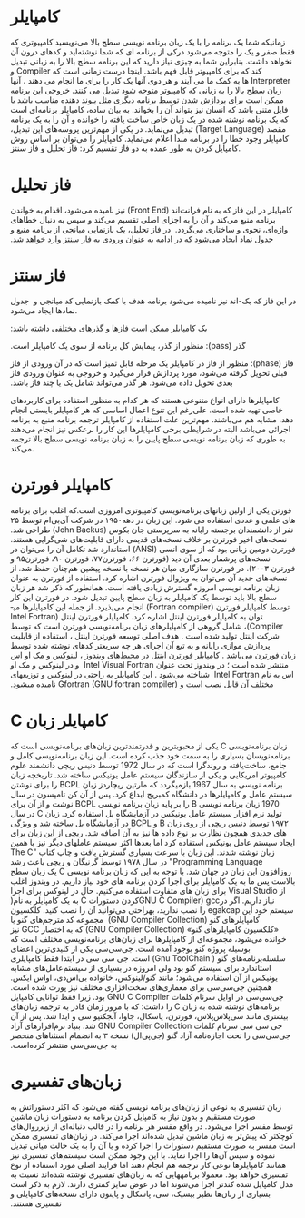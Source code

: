 # کامپایلر

زمانیکه شما یک برنامه را با یک زبان برنامه نویسی سطح بالا می‌نویسید‫ کامپیوتری که فقط صفر و یک را متوجه می‌شود درکی از برنامه ای که شما نوشته‌اید و کدهای درون آن نخواهد داشت. بنابراین شما به چیزی نیاز دارید که این برنامه سطح بالا را به زبانی تبدیل کند که برای کامپیوتر قابل فهم باشد. اینجا درست زمانی است که Compiler و Interpreter ها به کمک ما می آیند و هر دوی آنها یک کار را برای ما انجام می دهند ، آنها زبان سطح بالا را به زبانی که کامپیوتر متوجه شود تبدیل می کنند. خروجی این برنامه ممکن است برای پردازش شدن توسط برنامه دیگری مثل پیوند دهنده مناسب باشد یا فایل متنی باشد که انسان نیز بتواند آن را بخواند. به بیان ساده، کامپایلر برنامه‌ای است که یک برنامه نوشته شده در یک زبان خاص ساخت‌ یافته را خوانده و آن را به یک برنامه مقصد (Target Language) تبدیل می‌نماید. در یکی از مهم‌ترین پروسه‌های این تبدیل، کامپایلر وجود خطا را در برنامه ‬مبدأ اعلام می‌نماید. 
    کامپایلر را می‌توان بر اساس روش کامپایل کردن به طور عمده به دو فاز تقسیم کرد: فاز تحلیل و فاز سنتز.

# فاز تحلیل

کامپایلر در این فاز که به نام فرانت‌اند ‫(Front End) نیز نامیده می‌شود، اقدام به خواندن برنامه منبع می‌کند و آن را به اجزای اصلی تقسیم می‌کند و سپس به دنبال خطاهای واژه‌ای، نحوی و ساختاری می‌گردد.  در فاز تحلیل، یک بازنمایی میانجی از برنامه منبع و جدول نماد ایجاد می‌شود که در ادامه به عنوان ورودی به فاز سنتز وارد خواهد شد.‬

# فاز سنتز

در این فاز که بک-اند نیز نامیده می‌شود‫ برنامه هدف با کمک بازنمایی کد میانجی و ‬
جدول نمادها ایجاد می‌شود.

یک کامپایلر ممکن است فازها و گذرهای‫ مختلفی داشته باشد:‬

‫گذر (pass): منظور از گذر، پیمایش کل ‫برنامه از سوی یک کامپایلر است‬.‬

‫فاز (phase): منظور از فاز در کامپایلر یک‫ مرحله قابل تمیز است که در آن ورودی از فاز قبلی تحویل گرفته می‌شود، مورد پردازش قرار می‌گیرد و خروجی به عنوان ورودی فاز بعدی تحویل داده می‌شود. هر گذر می‌تواند شامل یک یا چند فاز باشد‬. ‬

کامپایلرها دارای انواع متنوعی هستند که هر‫ کدام به منظور استفاده برای کاربردهای خاصی تهیه شده است. علی‌رغم این تنوع اعمال اساسی که هر کامپایلر بایستی انجام دهد، مشابه هم می‌باشند. مهم‌ترین علت استفاده از کامپایلر ترجمه برنامه منبع به برنامه اجرائی می‌باشد البته در شرایطی برخی کامپایلرها این کار را برعکس نیز انجام می‌دهند به طوری که زبان برنامه نویسی سطح پایین را به زبان برنامه نویسی سطح بالا ترجمه می‌کند‬.‬

# کامپایلر فورترن

فورتن یکی از اولین زبان­های برنامه­‌نویسی ‫کامپیوتری امروزی است.که اغلب برای برنامه های علمی و عددی استفاده می شود. این زبان در دهه۱۹۵۰ در شرکت آی‌بی‌ام توسط ۲۵ نفر از دانشمندان برجسته رایانه به سرپرستی جان بکوس (John Backus) طراحی شد. نسخه‌های اخیر فورترن بر خلاف نسخه‌های قدیمی دارای قابلیت‌های شی‌گرایی هستند. فورترن دومین زبانی بود که از سوی انسی (ANSI) استاندارد شد تکامل آن را می‌توان در نسخه‌های پرشمار بعدی آن دید (فورترن ۶۶، فورترن۷۷، فورترن ۹۰، فورترن۹۵ و فورترن ۲۰۰۳). در فورترن سازگاری میان هر نسخه با نسخه پیشین هم‌چنان حفظ شد. از نسخه‌های جدید آن می‌توان به ویژوال فورترن اشاره کرد.‬ 
   استفاده از فورترن به عنوان زبان برنامه نویسی امروزه گسترش زیادی یافته است. همانطور که ذکر شد هر زبان سطح بالا باید توسط یک کامپایلر به زبان سطح پایین تبدیل شود. ‫در فورترن این کار توسط کامپایلر فورترن (Fortran compiler) انجام می‌­پذیرد.‬ ‫از جمله این کامپایلرها می­توان به کامپایلر فورترن اینتل اشاره کرد. کامپایلر فورترن اینتل (Intel Fortran Compiler)، شامل گروهی از کامپایلرهای زبان برنامه‌نویسی فورترن است که توسط شرکت اینتل تولید شده است . هدف اصلی توسعه فورترن اینتل ، استفاده از قابلیت پردازش موازی رایانه و به تبع آن اجرای هر چه سریعتر کدهای نوشته شده توسط زبان فورترن می‌باشد . کامپایلر فورترن اینتل در محیط‌های ویندوز ، لینوکس و مک او اس منتشر شده است ؛ در ویندوز تحت عنوان Intel Visual Fortran  و در لینوکس و مک او اس به نام Intel Fortran  شناخته می‌شود . این کامپایلر به راحتی در لینوکس و توزیع­های مختلف آن قابل نصب است و Gfortran (GNU fortran compiler) نامیده می­شود.‬
   #  C کامپایلر زبان 

‫   ‫زبان برنامه­‌نویسی C یکی از محبوبترین و قدرتمندترین زبان‌­های برنامه‌­نویسی است که برنامه‌­نویسان بسیاری را به سمت خود جذب کرده است. این زبان برنامه‌­نویسی کامل و جامع، ساخت‌­یافته و روند‌گرا است که در سال 1972 توسط دنیس ریچی دانشمند علوم کامپیوتر امریکایی و یکی از سازندگان سیستم عامل یونیکس ساخته شد. تاریخچه زبان برنامه نویسی به سال 1967 بازمیگردد که مارتین ریچاردز زبان BCPL را برای نوشتن سیستم عامل و کامپایلرها در دانشگاه کمبریج ابداع کرد. پس از آن کن تامپسون در سال 1970 زبان برنامه نویسی B را بر پایه زبان برنامه نویسی BCPL نوشت و از آن برای تولید نرم افزار سیستم عامل یونیکس در آزمایشگاه بل استفاده کرد. زبان C در سال ۱۹۷۲ توسط دنیس ریچی از روی زبان B و BCPL در آزمایشگاه بل ساخته شد و ویژگی های جدیدی همچون نظارت بر نوع داده ها نیز به آن اضافه شد. ریچی از این زبان برای ایجاد سیستم عامل یونیکس استفاده کرد اما بعدها اکثر سیستم عامل­های دیگر نیز با همین زبان نوشته شدند. این زبان با سرعت بسیاری گسترش یافت و چاپ کتاب "The C Programming Language" در سال ۱۹۷۸ توسط گرنیگان و ريچی باعث رشد روزافزون این زبان در جهان شد.‬ 
    با توجه به این که زبان برنامه نویسی C یک زبان سطح بالاست پس ما به یک کامپایلر برای اجرا کردن برنامه های خود نیاز داریم. ‫در ویندوز اغلب از Visual Studio برای زبان های متفاوت استفاده می‌­کنیم.‬‫ ‫حال در لینوکس برای اجرا کردن دستورات C به یک کامپایلر به نام(‬GNU C Compiler) gcc‮ نیاز داریم. اگر در سیستم خود این package را نصب ندارید، به­راحتی می­‌توانید آن را نصب کنید.‬‬
کلکسیون کامپایلرهای گنو (GNU Compiler Collection) 
مجموعه کد مترجم‌های گنو یا «کلکسیون کامپایلرهای گنو» (GNU Compiler Collection) که به اختصار GCC  نیز خوانده می‌شود، مجموعه‌ای از کامپایلرها برای زبان‌های برنامه‌نویسی مختلف است که بوسیله پروژه گنو بوجود آمده است. جی‌سی‌سی یکی از کلیدی‌ترین اعضای سلسله‌برنامه‌های گنو ( Gnu ToolChain) است. جی سی سی در ابتدا فقط کامپایلری استاندارد برای سیستم گنو بود ولی امروزه در بسیاری از سیستم‌عامل‌های مشابه یونیکس از آن استفاده می‌شود؛ مانند گنو/لینوکس، خانواده بی‌اس‌دی، اواس ایکس. همچنین جی‌سی‌سی برای معماری‌های سخت‌افزاری مختلف نیز پورت شده است. جی‌سی‌سی در اوایل سرنام کلمات GNU C Compiler  بود. زیرا فقط توانایی کامپایل برنامه‌های نوشته شده به زبان C را داشت؛ که با مرور زمان قادر به ترجمه زبان‌های بیشتری مانند سی‌پلاس‌پلاس، فورترن، پاسکال، جاوا، آبجکتیو سی و ایدا شد. پس از آن جی سی سی سرنام کلمات GNU Compiler Collection شد. بنیاد نرم‌افزارهای آزاد جی‌سی‌سی را تحت اجازه‌نامه آزاد گنو (جی‌پی‌ال) نسخه ۳ به انضمام استثناهای منحصر به جی‌سی‌سی منتشر کرده‌است.

# زبان‌های تفسیری

زبان تفسیری به نوعی از زبان‌های برنامه ‫نویسی گفته می‌شود که اکثر دستوراتش به صورت مستقیم و بدون نیاز به کامپایل کردن برنامه به دستورات زبان ماشین توسط مفسر اجرا می‌شود. در واقع مفسر هر برنامه را در قالب دنباله‌ای از زیرروال‌های کوچکتر که پیش‌تر به زبان ماشین تبدیل شده‌اند اجرا می‌کند. در زبان‌های تفسیری ممکن است مفسر به صورت مستقیم دستورات را اجرا کرده و یا آن را به یک حالت میانی تبدیل نموده و سپس آن‌ها را اجرا نماید. با این وجود ممکن است سیستم‌های تفسیری نیز همانند کامپایلرها نوعی کار ترجمه هم انجام دهند اما فرایند اصلی مورد استفاده از نوع تفسیری خواهد بود.
معمولا برنامه‎هایی که به زبان‌های تفسیری نوشته شده‌اند نسبت به مدل کامپایل شده کندتر اجرا می‌شوند اما در عوض سایز کمتری دارند.‬
لازم به ذکر است بسیاری از زبان‌ها ‫نظیر بیسیک، سی، پاسکال و پایتون دارای نسخه‌های کامپایلی و تفسیری هستند.‬

